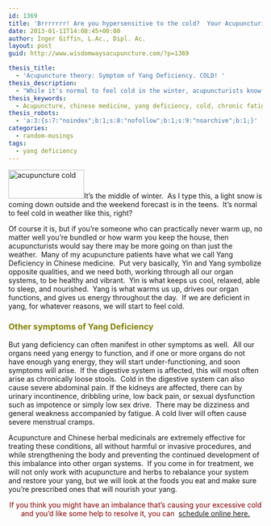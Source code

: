 ```yaml
---
id: 1369
title: 'Brrrrrrr! Are you hypersensitive to the cold?  Your Acupuncturist Says You May be Yang Deficient: Signs and Symptoms of Yang Deficiency'
date: 2013-01-11T14:08:45+00:00
author: Inger Giffin, L.Ac., Dipl. Ac.
layout: post
guid: http://www.wisdomwaysacupuncture.com/?p=1369

thesis_title:
  - 'Acupuncture theory: Symptom of Yang Deficiency. COLD! '
thesis_description:
  - "While it's normal to feel cold in the winter, acupuncturists know it's not normal to never be able to warm up.  If you're yang deficient, we can help!"
thesis_keywords:
  - Acupuncture, chinese medicine, yang deficiency, cold, chronic fatigue, loose stools, low back pain, diarrhea, impotence, Acupuncture Fort Collins, Fort Collins Acupuncture
thesis_robots:
  - 'a:3:{s:7:"noindex";b:1;s:8:"nofollow";b:1;s:9:"noarchive";b:1;}'
categories:
  - random-musings
tags:
  - yang deficiency
---
```

[<img class="alignleft size-thumbnail wp-image-1370" title="acupuncture yang deficiency" src="http://www.wisdomwaysacupuncture.com/wp-content/uploads/2013/01/acupuncture-brrrr-yang-deficiency-150x57.jpg" alt="acupuncture cold" width="150" height="57" srcset="http://www.wisdomwaysacupuncture.com/wp-content/uploads/2013/01/acupuncture-brrrr-yang-deficiency-150x57.jpg 150w, http://www.wisdomwaysacupuncture.com/wp-content/uploads/2013/01/acupuncture-brrrr-yang-deficiency-300x114.jpg 300w, http://www.wisdomwaysacupuncture.com/wp-content/uploads/2013/01/acupuncture-brrrr-yang-deficiency.jpg 364w" sizes="(max-width: 150px) 100vw, 150px" />](http://www.wisdomwaysacupuncture.com/wp-content/uploads/2013/01/acupuncture-brrrr-yang-deficiency.jpg)It’s the middle of winter.  As I type this, a light snow is coming down outside and the weekend forecast is in the teens.  It’s normal to feel cold in weather like this, right?

Of course it is, but if you’re someone who can practically never warm up, no matter well you’re bundled or how warm you keep the house, then acupuncturists would say there may be more going on than just the weather.  Many of my acupuncture patients have what we call Yang Deficiency in Chinese medicine.  Put very basically, Yin and Yang symbolize opposite qualities, and we need both, working through all our organ systems, to be healthy and vibrant.  Yin is what keeps us cool, relaxed, able to sleep, and nourished.  Yang is what warms us up, drives our organ functions, and gives us energy throughout the day.  If we are deficient in yang, for whatever reasons, we will start to feel cold.

### <span style="color: #808000;">Other symptoms of Yang Deficiency</span>

But yang deficiency can often manifest in other symptoms as well.  All our organs need yang energy to function, and if one or more organs do not have enough yang energy, they will start under-functioning, and soon symptoms will arise.  If the digestive system is affected, this will most often arise as chronically loose stools.  Cold in the digestive system can also cause severe abdominal pain. If the kidneys are affected, there can by urinary incontinence, dribbling urine, low back pain, or sexual dysfunction such as impotence or simply low sex drive.  There may be dizziness and general weakness accompanied by fatigue. A cold liver will often cause severe menstrual cramps.

Acupuncture and Chinese herbal medicinals are extremely effective for treating these conditions, all without harmful or invasive procedures, and while strengthening the body and preventing the continued development of this imbalance into other organ systems.  If you come in for treatment, we will not only work with acupuncture and herbs to rebalance your system and restore your yang, but we will look at the foods you eat and make sure you&#8217;re prescribed ones that will nourish your yang.

<p style="text-align: center;">
  <span style="color: #800000;">If you think you might have an imbalance that&#8217;s causing your excessive cold and you&#8217;d like some help to resolve it, you can </span> <a href="http://www.wisdomwaysacupuncture.com/acupuncture-appointment-scheduling/">schedule online here. </a>
</p>